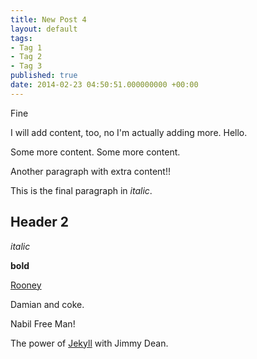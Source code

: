 ```yaml
---
title: New Post 4
layout: default
tags:
- Tag 1
- Tag 2
- Tag 3
published: true
date: 2014-02-23 04:50:51.000000000 +00:00
---
```

Fine

I will add content, too, no I'm actually adding more. Hello.

Some more content. Some more content.

Another paragraph with extra content!!

This is the final paragraph in *italic*.

## Header 2

*italic*

**bold**

[Rooney](http://waynerooney.com)

Damian and coke. 

Nabil Free Man!

The power of [Jekyll](http://jekyllrb.com) with Jimmy Dean.
